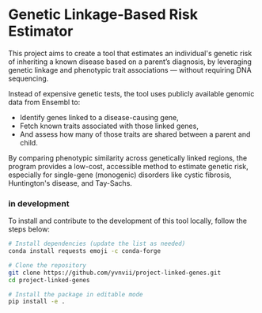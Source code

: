 # Genetic Linkage-Based Risk Estimator

This project aims to create a tool that estimates an individual's genetic risk of inheriting a known disease based on a parent’s diagnosis, by leveraging genetic linkage and phenotypic trait associations — without requiring DNA sequencing.

Instead of expensive genetic tests, the tool uses publicly available genomic data from Ensembl to:
- Identify genes linked to a disease-causing gene,
- Fetch known traits associated with those linked genes,
- And assess how many of those traits are shared between a parent and child.

By comparing phenotypic similarity across genetically linked regions, the program provides a low-cost, accessible method to estimate genetic risk, especially for single-gene (monogenic) disorders like cystic fibrosis, Huntington's disease, and Tay-Sachs.

### in development

To install and contribute to the development of this tool locally, follow the steps below:

```bash
# Install dependencies (update the list as needed)
conda install requests emoji -c conda-forge

# Clone the repository
git clone https://github.com/yvnvii/project-linked-genes.git
cd project-linked-genes

# Install the package in editable mode
pip install -e .
